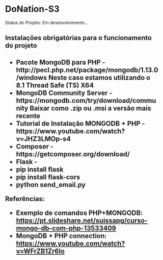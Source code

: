# DoNation-S3

Status do Projeto: Em desenvolvimento...

<h2>Instalações obrigatórias para o funcionamento do projeto<h2>
  <ul>
    <li>Pacote MongoDB para PHP - http://pecl.php.net/package/mongodb/1.13.0/windows <span>Neste caso estamos utilizando o 8.1 Thread Safe (TS) X64</span></li>
    <li>MongoDB Community Server - https://mongodb.com/try/download/community <span>Baixar como .zip ou .msi a versão mais recente</span></li>
    <li>Tutorial de Instalação MONGODB + PHP - https://www.youtube.com/watch?v=JHZ3LMOp-s4</li>
    <li>Composer - https://getcomposer.org/download/</li>
    <li>Flask - </li>
    <li>pip install flask</li>
    <li>pip install flask-cors</li>
    <li>python send_email.py</li>  
  </ul>

  
  Referências:
  - Exemplo de comandos PHP+MONGODB: https://pt.slideshare.net/suissapg/curso-mongo-db-com-php-13533409
  - MongoDB + PHP connection: https://www.youtube.com/watch?v=WFrZB1Zr6lo
